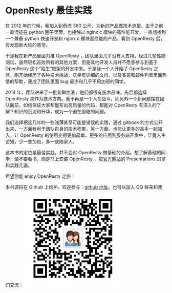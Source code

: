 ﻿OpenResty 最佳实践
=======

在 2012 年的时候，我加入到奇虎 360 公司，为新的产品做技术选型。由于之前一直混迹在 python 圈子里面，也接触过 nginx c 模块的高性能开发，一直想找到一个兼备 python 快速开发和 nginx c 模块高性能的产品。看到 OpenResty 后，有发现新大陆的感觉。

于是我在新产品里面力推 OpenResty ，团队里面几乎没有人支持，经过几轮性能测试，虽然轻松击败所有的其他方案，但是其他开发人员并不愿意参与到基于 OpenResty 这个“陌生”框架的开发中来。于是我一个人开始了 OpenResty 之旅，刚开始经历了各种技术挑战，庆幸有详细的文档，以及春哥和邮件列表里面热情的帮助，我成了团队里面 bug 最少和几乎不用加班的同学。

2014 年，团队进来了一批新鲜血液，他们都很有技术品味，先后都选择 OpenResty 来作为技术方向。我不再是一个人在战斗，而另外一个新问题摆在团队面前，如何保证大家都能写出高质量的代码，都能对 OpenResty 有深入的了解？知识的沉淀和升华，成为一个迫在眉睫的问题。

我们选择把这几年的一些浅薄甚至可能是错误的实践，通过 gitbook 的方式公开出来，一方面有利于团队自身的技术积累，另一方面，也能让更多的高手一起加入，让 OpenResty 的使用变得更加简单，更多的应用到服务端开发中，毕竟人生苦短，少一些加班，多一些陪家人。

这本书的定位是最佳实践，并不会对 OpenResty 做基础的介绍。想了解基础的同学，请不要看书，而是马上安装 OpenResty ，把[官方网站](http://openresty.org/)的 Presentations 浏览和实践几遍。

希望你能 enjoy OpenResty 之旅！

本书源码在 Github 上维护，欢迎参与：[github 地址](https://github.com/moonbingbing/openresty-best-practices)。也可以加入 QQ 群来和我们交流：
![openresty 技术交流群](images/qq-group.png)
